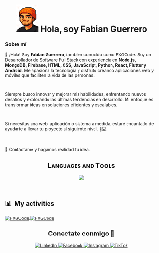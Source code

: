 

<h1 align="center"><img src="fxgcode.png" alt="FXGCode" style="width: 75px; height: 90px;"> Hola, soy Fabian Guerrero </h1>

<!-- Sobre mi -->
<h3>Sobre mí</h3>
<p width="150px">👋 ¡Hola! Soy <strong>Fabian Guerrero</strong>, también conocido como FXGCode. Soy un Desarrollador de Software Full Stack con experiencia en <strong>Node.js, MongoDB, Firebase, HTML, CSS, JavaScript, Python, React, Flutter y Android</strong>. Me apasiona la tecnología y disfruto creando aplicaciones web y móviles que faciliten la vida de las personas.</p>

<br>
<p width="150px">Siempre busco innovar y mejorar mis habilidades, enfrentando nuevos desafíos y explorando las últimas tendencias en desarrollo. Mi enfoque es transformar ideas en soluciones eficientes y escalables.</p>
<br>
<p width="150px">Si necesitas una web, aplicación o sistema a medida, estaré encantado de ayudarte a llevar tu proyecto al siguiente nivel. 🚀💻</p>
<br>
<p width="150px">📩 Contáctame y hagamos realidad tu idea.</p>

<!--Languages and Tools Section-->       
<h2 align="center">Lᴀɴɢᴜᴀɢᴇs ᴀɴᴅ Tᴏᴏʟs</h2> 
<p align="center">
<img width="500px"  src="https://skillicons.dev/icons?i=py,js,html,css,react,flutter,firebase,nodejs,mongo,git,github,vscode&perline=10"  />
</p>
<br/>

## 📊 &nbsp;My activities
<a href="https://github.com/FXGCode">
  <img width=450 height=170 align="center" alt="FXGCode" src="https://github-readme-stats.vercel.app/api?username=FXGCode&theme=midnight-purple&show_icons=true&bg_color=0D1117&hide_border=true&count_private=true" />
</a>
<a href="https://github.com/FXGCode">
  <img align="center" alt="FXGCode" src="https://github-readme-stats.vercel.app/api/top-langs/?username=FXGCode&theme=midnight-purple&layout=compact&bg_color=0D1117&hide_border=true&count_private=true" />
</a>

<br>
<!-- Conectate conmigo -->
<div  align="center">
<h2>Conectate conmigo 🤝</h2>

<a href="https://www.linkedin.com/in/fabian-guerrero-1a945018a/" target="_blank"  align="center">
  <img src="https://cdn.jsdelivr.net/gh/devicons/devicon/icons/linkedin/linkedin-original.svg" alt="LinkedIn" width="40"/>
</a>

<a href="https://www.facebook.com/profile.php?id=61566262882169" target="_blank"  align="center">
  <img src="https://cdn-icons-png.flaticon.com/512/733/733547.png" alt="Facebook" width="40"/>
</a>

<a href="https://www.instagram.com/fxgcode/" target="_blank"  align="center">
  <img src="https://cdn-icons-png.flaticon.com/512/2111/2111463.png" alt="Instagram" width="40"/>
</a>

<a href="https://www.tiktok.com/@fxgcode?is_from_webapp=1&sender_device=pc" target="_blank"  align="center">
  <img src="https://cdn-icons-png.flaticon.com/512/3046/3046121.png" alt="TikTok" width="40"/>
</a>
</div>

